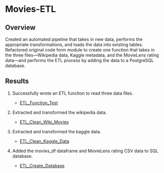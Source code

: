 # Movies-ETL
## Overview
Created an automated pipeline that takes in new data, performs the appropriate transformations, and loads the data into existing tables. Refactored original code form module to create one function that takes in the three files—Wikipedia data, Kaggle metadata, and the MovieLens rating data—and performs the ETL process by adding the data to a PostgreSQL database.
## Results
1. Successfully wrote an ETL function to read three data files. 

    - [ETL_Function_Test](https://github.com/RyanWhited/Movies-ETL/blob/main/ETL_function_test.ipynb)

2. Extracted and transformed the wikipedia data. 

    - [ETL_Clean_Wiki_Movies](https://github.com/RyanWhited/Movies-ETL/blob/main/ETL_clean_wiki_movies.ipynb)

3. Extracted and transformed the kaggle data.

    - [ETL_Clean_Kaggle_Data](https://github.com/RyanWhited/Movies-ETL/blob/main/ETL_clean_kaggle_data.ipynb)

4. Added the movies_df dataframe and MovieLens rating CSV data to SQL database. 

    - [ETL_Create_Database](https://github.com/RyanWhited/Movies-ETL/blob/main/ETL_create_database.ipynb)

